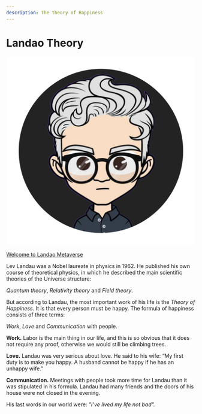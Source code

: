 ```yaml
---
description: The theory of Happiness
---
```


# Landao Theory

<img src=".gitbook/assets/image (1).png" alt="" data-size="original">

[Welcome to Landao Metaverse](http://landao.studio)

Lev Landau was a Nobel laureate in physics in 1962. He published his own course of theoretical physics, in which he described the main scientific theories of the Universe structure:

_Quantum theory_, _Relativity theory_ and _Field theory_.

But according to Landau, the most important work of his life is the _Theory of Happiness_. It is that every person must be happy. The formula of happiness consists of three terms:

_Work_, _Love_ and _Communication_ with people.

**Work.** Labor is the main thing in our life, and this is so obvious that it does not require any proof, otherwise we would still be climbing trees.

**Love.** Landau was very serious about love. He said to his wife: “My first duty is to make you happy. A husband cannot be happy if he has an unhappy wife.”

**Communication.** Meetings with people took more time for Landau than it was stipulated in his formula. Landau had many friends and the doors of his house were not closed in the evening.&#x20;

His last words in our world were: _"I’ve lived my life not bad"._&#x20;

